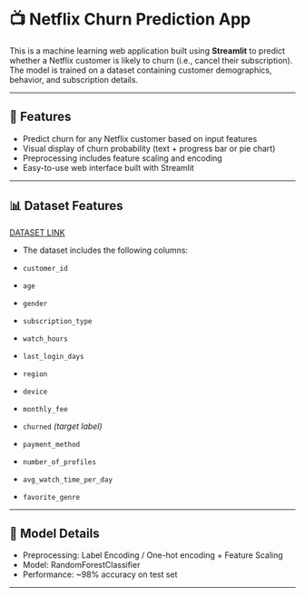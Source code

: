 # 📺 Netflix Churn Prediction App

This is a machine learning web application built using **Streamlit** to predict whether a Netflix customer is likely to churn (i.e., cancel their subscription). The model is trained on a dataset containing customer demographics, behavior, and subscription details.

---

## 🚀 Features

- Predict churn for any Netflix customer based on input features
- Visual display of churn probability (text + progress bar or pie chart)
- Preprocessing includes feature scaling and encoding
- Easy-to-use web interface built with Streamlit

---

## 📊 Dataset Features
[DATASET LINK](http://kaggle.com/datasets/abdulwadood11220/netflix-customer-churn-dataset)

- The dataset includes the following columns:

- `customer_id`
- `age`
- `gender`
- `subscription_type`
- `watch_hours`
- `last_login_days`
- `region`
- `device`
- `monthly_fee`
- `churned` *(target label)*
- `payment_method`
- `number_of_profiles`
- `avg_watch_time_per_day`
- `favorite_genre`

---


## 🧠 Model Details

- Preprocessing: Label Encoding / One-hot encoding + Feature Scaling
- Model: RandomForestClassifier
- Performance: ~98% accuracy on test set

---

